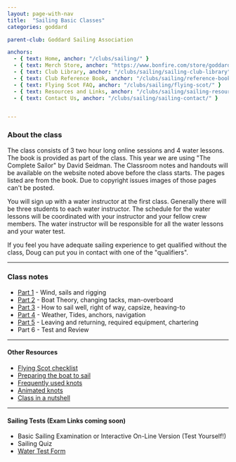 ```yaml
---
layout: page-with-nav
title:  "Sailing Basic Classes"
categories: goddard

parent-club: Goddard Sailing Association

anchors:
  - { text: Home, anchor: "/clubs/sailing/" }
  - { text: Merch Store, anchor: "https://www.bonfire.com/store/goddard-sailing-association-store/"}
  - { text: Club Library, anchor: "/clubs/sailing/sailing-club-library" }
  - { text: Club Reference Book, anchor: "/clubs/sailing/reference-book/" }
  - { text: Flying Scot FAQ, anchor: "/clubs/sailing/flying-scot/" }
  - { text: Resources and Links, anchor: "/clubs/sailing/sailing-resources/" }
  - { text: Contact Us, anchor: "/clubs/sailing/sailing-contact/" }


---
```


### About the class

The class consists of 3 two hour long online sessions and 4 water lessons.
The book is provided as part of the class. This year we are using "The Complete Sailor" by David Seidman.
The Classroom notes and handouts will be available on the website noted above before the class starts. The pages listed are from the book. Due to copyright issues images of those pages can't be posted.

You will sign up with a water instructor at the first class. Generally there will be three students to each water instructor. The schedule for the water lessons will be coordinated with your instructor and your fellow crew members. The water instructor will be responsible for all the water lessons and your water test.

If you feel you have adequate sailing experience to get qualified without the class, Doug can put you in contact with one of the "qualifiers".

---

### Class notes

- [Part 1](https://docs.google.com/presentation/d/1I8OfVgv63DMGoYoNTdOVzvRfKUqCty7R/edit?usp=drive_link&ouid=115722727750444071792&rtpof=true&sd=true) - Wind, sails and rigging
- [Part 2](https://docs.google.com/presentation/d/1giLwEeEjrz2x5Gqiis0pF3PK1CEpwsfg/edit?usp=drive_link&ouid=115722727750444071792&rtpof=true&sd=true) - Boat Theory, changing tacks, man-overboard
- [Part 3](https://docs.google.com/presentation/d/1v5qc85fKiOseUG7j9aC8mp3FxmtIXdKG/edit?usp=drive_link&ouid=115722727750444071792&rtpof=true&sd=true) - How to sail well, right of way, capsize, heaving-to
- [Part 4](https://docs.google.com/presentation/d/1pooeTWdjzPS-nq4qTpwG86wPrPRJWepc/edit?usp=drive_link&ouid=115722727750444071792&rtpof=true&sd=true) - Weather, Tides, anchors, navigation
- [Part 5](https://docs.google.com/presentation/d/1HR5L1BI_rr1KQ94hRyreJs5E83yuR1dV/edit?usp=drive_link&ouid=115722727750444071792&rtpof=true&sd=true) - Leaving and returning, required equipment, chartering
- Part 6 - Test and Review

---

#### Other Resources

- [Flying Scot checklist](https://drive.google.com/file/d/1jL13gxIijA674fUFS3Y1G2-E7m-3QVIi/view?usp=drive_link)
- [Preparing the boat to sail](https://drive.google.com/file/d/1RnqPeU_0God6d00ThL3jDbPSs5zF_7V5/view?usp=drive_link)
- [Frequently used knots](https://docs.google.com/presentation/d/1u0UcujmfWfyziRiBY687XzDtOJiSvOIb/edit?usp=drive_link&ouid=115722727750444071792&rtpof=true&sd=true)
- [Animated knots](http://www.animatedknots.com/indexboating.php?LogoImage=LogoGrog.jpg&Website=www.animatedknots.com)
- [Class in a nutshell](https://docs.google.com/presentation/d/1TQjFF15qBRtaRYiq4xZn6u31AroJh-jx/edit?usp=drive_link&ouid=115722727750444071792&rtpof=true&sd=true)

---

#### Sailing Tests (Exam Links coming soon)

- Basic Sailing Examination or Interactive On-Line Version (Test Yourself!)
- Sailing Quiz
- [Water Test Form](https://drive.google.com/file/d/1OADWR_aWixaFP00wcWrdS5UAXlclPx2I/view?usp=drive_link)